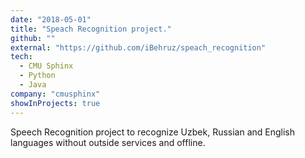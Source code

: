```yaml
---
date: "2018-05-01"
title: "Speach Recognition project."
github: ""
external: "https://github.com/iBehruz/speach_recognition"
tech:
  - CMU Sphinx
  - Python
  - Java
company: "cmusphinx"
showInProjects: true
---
```


Speech Recognition project to recognize Uzbek, Russian and English languages without outside services and offline.
